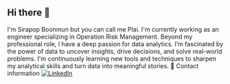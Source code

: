 ## Hi there 👋
I'm Sirapop Boonmun but you can call me Plai.
I'm currently working as an engineer specializing in Operation Risk Management.
Beyond my professional role, I have a deep passion for data analytics. I’m fascinated by the power of data to uncover insights, drive decisions, and solve real-world problems. I'm continuously learning new tools and techniques to sharpen my analytical skills and turn data into meaningful stories.
 🌟 Contact information
[![LinkedIn](https://img.shields.io/badge/LinkedIn-0077B5?style=for-the-badge&logo=linkedin&logoColor=white)](https://www.linkedin.com/in/sirapop-boonmun-b7a28922a/)

<!--
**Plai101/Plai101** is a ✨ _special_ ✨ repository because its `README.md` (this file) appears on your GitHub profile.

Here are some ideas to get you started:

- 🔭 I’m currently working on ...
- 🌱 I’m currently learning ...
- 👯 I’m looking to collaborate on ...
- 🤔 I’m looking for help with ...
- 💬 Ask me about ...
- 📫 How to reach me: ...
- 😄 Pronouns: ...
- ⚡ Fun fact: ...
-->

